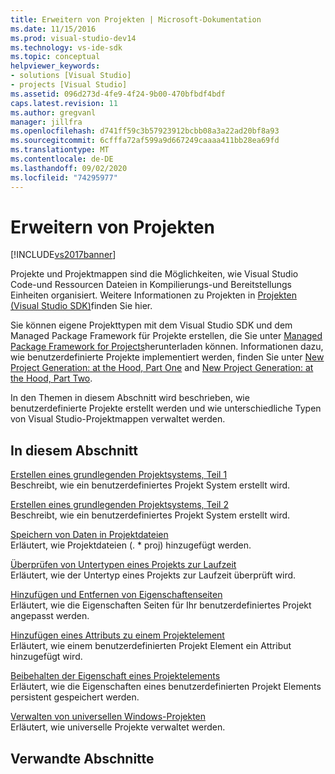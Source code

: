 ```yaml
---
title: Erweitern von Projekten | Microsoft-Dokumentation
ms.date: 11/15/2016
ms.prod: visual-studio-dev14
ms.technology: vs-ide-sdk
ms.topic: conceptual
helpviewer_keywords:
- solutions [Visual Studio]
- projects [Visual Studio]
ms.assetid: 096d273d-4fe9-4f24-9b00-470bfbdf4bdf
caps.latest.revision: 11
ms.author: gregvanl
manager: jillfra
ms.openlocfilehash: d741ff59c3b57923912bcbb08a3a22ad20bf8a93
ms.sourcegitcommit: 6cfffa72af599a9d667249caaaa411bb28ea69fd
ms.translationtype: MT
ms.contentlocale: de-DE
ms.lasthandoff: 09/02/2020
ms.locfileid: "74295977"
---
```

# <a name="extending-projects"></a>Erweitern von Projekten
[!INCLUDE[vs2017banner](../includes/vs2017banner.md)]

Projekte und Projektmappen sind die Möglichkeiten, wie Visual Studio Code-und Ressourcen Dateien in Kompilierungs-und Bereitstellungs Einheiten organisiert. Weitere Informationen zu Projekten in [Projekten (Visual Studio SDK)](../extensibility/extending-projects.md)finden Sie hier.  
  
 Sie können eigene Projekttypen mit dem Visual Studio SDK und dem Managed Package Framework für Projekte erstellen, die Sie unter [Managed Package Framework for Projects](https://archive.codeplex.com/?p=mpfproj12)herunterladen können. Informationen dazu, wie benutzerdefinierte Projekte implementiert werden, finden Sie unter [New Project Generation: at the Hood, Part One](../extensibility/internals/new-project-generation-under-the-hood-part-one.md) and [New Project Generation: at the Hood, Part Two](../extensibility/internals/new-project-generation-under-the-hood-part-two.md).  
  
 In den Themen in diesem Abschnitt wird beschrieben, wie benutzerdefinierte Projekte erstellt werden und wie unterschiedliche Typen von Visual Studio-Projektmappen verwaltet werden.  
  
## <a name="in-this-section"></a>In diesem Abschnitt  
 [Erstellen eines grundlegenden Projektsystems, Teil 1](../extensibility/creating-a-basic-project-system-part-1.md)  
 Beschreibt, wie ein benutzerdefiniertes Projekt System erstellt wird.  
  
 [Erstellen eines grundlegenden Projektsystems, Teil 2](../extensibility/creating-a-basic-project-system-part-2.md)  
 Beschreibt, wie ein benutzerdefiniertes Projekt System erstellt wird.  
  
 [Speichern von Daten in Projektdateien](../extensibility/saving-data-in-project-files.md)  
 Erläutert, wie Projektdateien (. * proj) hinzugefügt werden.  
  
 [Überprüfen von Untertypen eines Projekts zur Laufzeit](../extensibility/verifying-subtypes-of-a-project-at-run-time.md)  
 Erläutert, wie der Untertyp eines Projekts zur Laufzeit überprüft wird.  
  
 [Hinzufügen und Entfernen von Eigenschaftenseiten](../extensibility/adding-and-removing-property-pages.md)  
 Erläutert, wie die Eigenschaften Seiten für Ihr benutzerdefiniertes Projekt angepasst werden.  
  
 [Hinzufügen eines Attributs zu einem Projektelement](../extensibility/adding-an-attribute-to-a-project-item.md)  
 Erläutert, wie einem benutzerdefinierten Projekt Element ein Attribut hinzugefügt wird.  
  
 [Beibehalten der Eigenschaft eines Projektelements](../extensibility/persisting-the-property-of-a-project-item.md)  
 Erläutert, wie die Eigenschaften eines benutzerdefinierten Projekt Elements persistent gespeichert werden.  
  
 [Verwalten von universellen Windows-Projekten](../extensibility/managing-universal-windows-projects.md)  
 Erläutert, wie universelle Projekte verwaltet werden.  
  
## <a name="related-sections"></a>Verwandte Abschnitte
